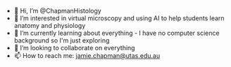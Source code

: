 - 👋 Hi, I’m @ChapmanHistology
- 👀 I’m interested in virtual microscopy and using AI to help students learn anatomy and physiology
- 🌱 I’m currently learning about everything - I have no computer science background so I'm just exploring
- 💞️ I’m looking to collaborate on everything
- 📫 How to reach me: jamie.chapman@utas.edu.au

<!---
ChapmanHistology/ChapmanHistology is a ✨ special ✨ repository because its `README.md` (this file) appears on your GitHub profile.
You can click the Preview link to take a look at your changes.
--->
